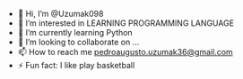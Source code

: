 - 👋 Hi, I’m @Uzumak098
- 👀 I’m interested in LEARNING PROGRAMMING LANGUAGE
- 🌱 I’m currently learning Python
- 💞️ I’m looking to collaborate on ...
- 📫 How to reach me pedroaugusto.uzumak36@gmail.com
- ⚡ Fun fact: I like play basketball

<!---
Uzumak098/Uzumak098 is a ✨ special ✨ repository because its `README.md` (this file) appears on your GitHub profile.
You can click the Preview link to take a look at your changes.
--->
